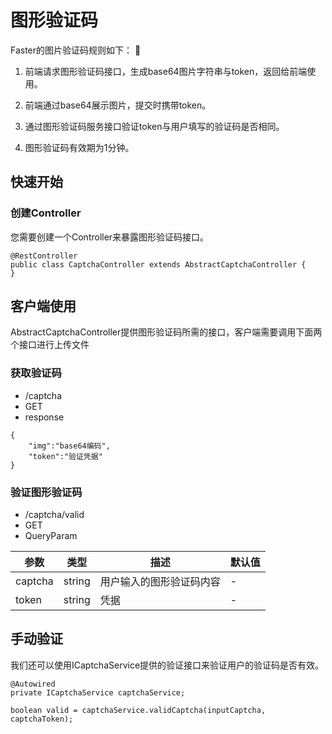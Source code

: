 # 图形验证码

Faster的图片验证码规则如下：

1. 前端请求图形验证码接口，生成base64图片字符串与token，返回给前端使用。

2. 前端通过base64展示图片，提交时携带token。

3. 通过图形验证码服务接口验证token与用户填写的验证码是否相同。

4. 图形验证码有效期为1分钟。


## 快速开始

### 创建Controller

您需要创建一个Controller来暴露图形验证码接口。

```
@RestController
public class CaptchaController extends AbstractCaptchaController {
}
```

## 客户端使用

AbstractCaptchaController提供图形验证码所需的接口，客户端需要调用下面两个接口进行上传文件

### 获取验证码

- /captcha
- GET
- response

```
{
    "img":"base64编码",
    "token":"验证凭据"
}
```

### 验证图形验证码

- /captcha/valid
- GET
- QueryParam

参数|类型|描述|默认值
---|---|---|---
captcha|string|用户输入的图形验证码内容|-
token|string|凭据|-


## 手动验证

我们还可以使用ICaptchaService提供的验证接口来验证用户的验证码是否有效。


```
@Autowired
private ICaptchaService captchaService;

boolean valid = captchaService.validCaptcha(inputCaptcha, captchaToken);
```